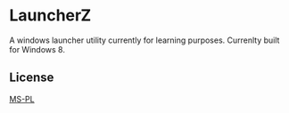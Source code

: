 # LauncherZ
A windows launcher utility currently for learning purposes.
Currenlty built for Windows 8.

## License
[MS-PL](./LICIENSE.md)
